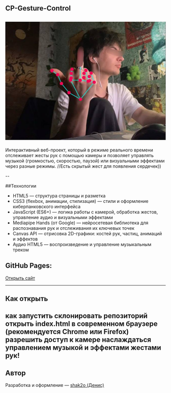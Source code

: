 ## CP-Gesture-Control

![Превью](Screen.jpg)
--

Интерактивный веб-проект, который в режиме реального времени отслеживает жесты рук с помощью камеры и позволяет управлять музыкой (громкостью, скоростью, паузой) или визуальными эффектами через разные режимы. //Есть скрытый жест для появления сердечек))

--

##Технологии

- HTML5 — структура страницы и разметка
- CSS3 (flexbox, анимации, стилизация) — стили и оформление киберпанковского интерфейса
- JavaScript (ES6+) — логика работы с камерой, обработка жестов, управление аудио и визуальными эффектами
- Mediapipe Hands (от Google) — нейросетевая библиотека для распознавания рук и отслеживания их ключевых точек
- Canvas API — отрисовка 2D-графики: костей рук, частиц, анимаций и эффектов
- Аудио HTML5 — воспроизведение и управление музыкальным треком

##  GitHub Pages:
[Открыть сайт](https://shak2o.github.io/CP-Gesture-Control/) 

---

## Как открыть

как запустить
склонировать репозиторий
открыть index.html в современном браузере (рекомендуется Chrome или Firefox)
разрешить доступ к камере
наслаждаться управлением музыкой и эффектами жестами рук!
--

##  Автор
Разработка и оформление — [shak2o (Денис)](https://github.com/shak2o)  
